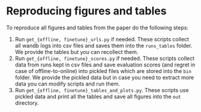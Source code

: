 # Reproducing figures and tables

To reproduce all figures and tables from the paper do the following steps:
1. Run `get_{offline, finetune}_urls.py` if needed. These scripts collect all wandb logs into csv files and saves them into the `runs_tables` folder. We provide the tables but you can recollect them.
2. Run `get_{offline, finetune}_scores.py` if needed. These scripts collect data from runs kept in csv files and save evaluation scores (and regret in case of offline-to-online) into pickled files which are stored into the `bin` folder. We provide the pickled data but in case you need to extract more data you can modify scripts and run them.
3. Run `get_{offline, finetune}_tables_and_plots.py`. These scripts use pickled data and print all the tables and save all figures into the `out` directory.